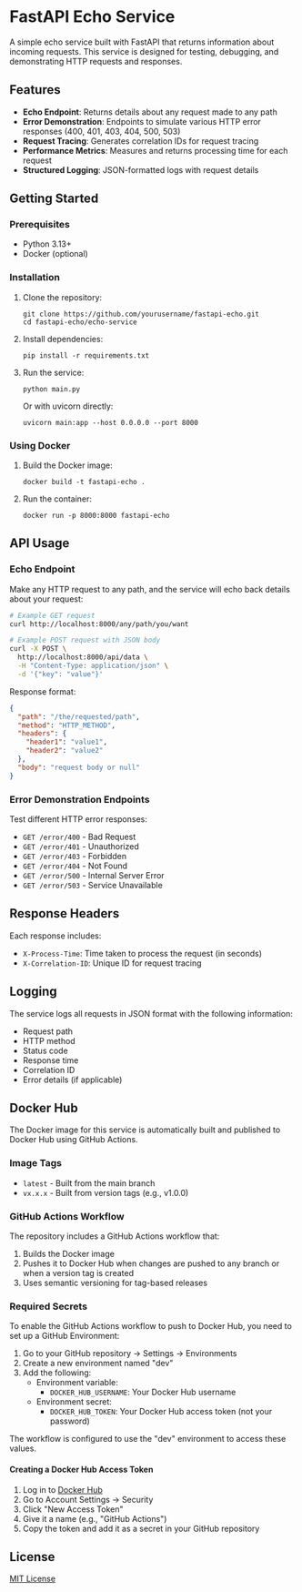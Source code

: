# FastAPI Echo Service

A simple echo service built with FastAPI that returns information about incoming requests. This service is designed for testing, debugging, and demonstrating HTTP requests and responses.

## Features

- **Echo Endpoint**: Returns details about any request made to any path
- **Error Demonstration**: Endpoints to simulate various HTTP error responses (400, 401, 403, 404, 500, 503)
- **Request Tracing**: Generates correlation IDs for request tracing
- **Performance Metrics**: Measures and returns processing time for each request
- **Structured Logging**: JSON-formatted logs with request details

## Getting Started

### Prerequisites

- Python 3.13+
- Docker (optional)

### Installation

1. Clone the repository:
   ```
   git clone https://github.com/yourusername/fastapi-echo.git
   cd fastapi-echo/echo-service
   ```

2. Install dependencies:
   ```
   pip install -r requirements.txt
   ```

3. Run the service:
   ```
   python main.py
   ```

   Or with uvicorn directly:
   ```
   uvicorn main:app --host 0.0.0.0 --port 8000
   ```

### Using Docker

1. Build the Docker image:
   ```
   docker build -t fastapi-echo .
   ```

2. Run the container:
   ```
   docker run -p 8000:8000 fastapi-echo
   ```

## API Usage

### Echo Endpoint

Make any HTTP request to any path, and the service will echo back details about your request:

```bash
# Example GET request
curl http://localhost:8000/any/path/you/want

# Example POST request with JSON body
curl -X POST \
  http://localhost:8000/api/data \
  -H "Content-Type: application/json" \
  -d '{"key": "value"}'
```

Response format:
```json
{
  "path": "/the/requested/path",
  "method": "HTTP_METHOD",
  "headers": {
    "header1": "value1",
    "header2": "value2"
  },
  "body": "request body or null"
}
```

### Error Demonstration Endpoints

Test different HTTP error responses:

- `GET /error/400` - Bad Request
- `GET /error/401` - Unauthorized
- `GET /error/403` - Forbidden
- `GET /error/404` - Not Found
- `GET /error/500` - Internal Server Error
- `GET /error/503` - Service Unavailable

## Response Headers

Each response includes:

- `X-Process-Time`: Time taken to process the request (in seconds)
- `X-Correlation-ID`: Unique ID for request tracing

## Logging

The service logs all requests in JSON format with the following information:
- Request path
- HTTP method
- Status code
- Response time
- Correlation ID
- Error details (if applicable)

## Docker Hub

The Docker image for this service is automatically built and published to Docker Hub using GitHub Actions.

### Image Tags

- `latest` - Built from the main branch
- `vx.x.x` - Built from version tags (e.g., v1.0.0)

### GitHub Actions Workflow

The repository includes a GitHub Actions workflow that:
1. Builds the Docker image
2. Pushes it to Docker Hub when changes are pushed to any branch or when a version tag is created
3. Uses semantic versioning for tag-based releases

### Required Secrets

To enable the GitHub Actions workflow to push to Docker Hub, you need to set up a GitHub Environment:

1. Go to your GitHub repository → Settings → Environments
2. Create a new environment named "dev"
3. Add the following:
   - Environment variable:
     - `DOCKER_HUB_USERNAME`: Your Docker Hub username
   - Environment secret:
     - `DOCKER_HUB_TOKEN`: Your Docker Hub access token (not your password)

The workflow is configured to use the "dev" environment to access these values.

#### Creating a Docker Hub Access Token

1. Log in to [Docker Hub](https://hub.docker.com/)
2. Go to Account Settings → Security
3. Click "New Access Token"
4. Give it a name (e.g., "GitHub Actions")
5. Copy the token and add it as a secret in your GitHub repository

## License

[MIT License](LICENSE)
